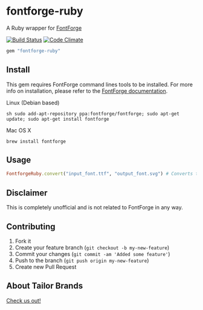 # fontforge-ruby
A Ruby wrapper for [FontForge](https://fontforge.github.io/en-US/)

[![Build Status](https://travis-ci.org/TailorBrands/fontforge-ruby.svg?branch=master)](https://travis-ci.org/TailorBrands/fontforge-ruby) [![Code Climate](https://codeclimate.com/github/TailorBrands/fontforge-ruby/badges/gpa.svg)](https://codeclimate.com/github/TailorBrands/fontforge-ruby)

```rb
gem "fontforge-ruby"
```

## Install

This gem requires FontForge command lines tools to be installed. For more info on installation, please refer to the [FontForge documentation](https://fontforge.github.io/en-US/downloads/).

Linux (Debian based)
```
sh sudo add-apt-repository ppa:fontforge/fontforge; sudo apt-get update; sudo apt-get install fontforge
```

Mac OS X
```
brew install fontforge
```

## Usage

```rb
FontforgeRuby.convert("input_font.ttf", "output_font.svg") # Converts ttf into svg font
```

## Disclaimer

This is completely unofficial and is not related to FontForge in any way.

## Contributing

1. Fork it
2. Create your feature branch (`git checkout -b my-new-feature`)
3. Commit your changes (`git commit -am 'Added some feature'`)
4. Push to the branch (`git push origin my-new-feature`)
5. Create new Pull Request

## About Tailor Brands
[Check us out!](https://www.tailorbrands.com)
